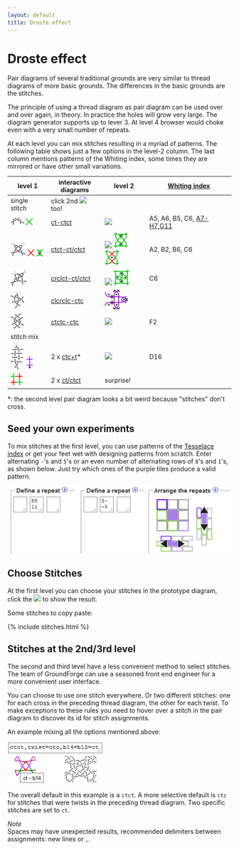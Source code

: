 ```yaml
---
layout: default
title: Droste effect
---
```


Droste effect
=============

Pair diagrams of several traditional grounds are very similar to thread diagrams of more basic grounds.
The differences in the basic grounds are the stitches.

The principle of using a thread diagram as pair diagram can be used over and over again, in theory.
In practice the holes will grow very large. The diagram generator supports up to lever 3.
At level 4 browser would choke even with a very small number of repeats.

At each level you can mix stitches resulting in a myriad of patterns.
The following table shows just a few options in the level-2 column.
The last column mentions patterns of the Whiting index,
some times they are mirrored or have other small variations.

level 1                                                                  | interactive<br>diagrams    | level 2     | [Whiting index](/gw-lace-to-gf)
-------------------------------------------------------------------------------------|----------------|-------------|---------
single stitch | <span>click 2nd ![](../images/wand.png) too!</span>
![](stitches/ct.png) ![](stitches/ct-color1.png)                                     | [ct-ctct]      | ![](/gw-lace-to-gf/docs/w/page76a.gif) | A5, A6, B5, C6, [A7-H7,G11]
![](stitches/ctct.png) ![](stitches/ctct-color1a.png) ![](stitches/ctct-color1b.png) | [ctct-ct/ctct] | ![](/gw-lace-to-gf/docs/w/page120a.gif) ![](stitches/ctct-color2a.png) ![](stitches/ctct-color2b.png) | A2, B2, B6, C6
![](stitches/crclct.png) | [crclct-ct/ctct] | ![](/gw-lace-to-gf/docs/w/page139a.gif) ![](stitches/crclct-color2.png) | C6
![](stitches/clcrclc.png) | [clcrclc-ctc] | ![](stitches/clcrclc-color2.png)
![](stitches/ctctc.png) | [ctctc-ctc] | ![](/gw-lace-to-gf/docs/w/page178a.gif) | F2
stitch mix |
![](stitches/ctc-ctcr.png) ![](stitches/ctc-ctcr-color.png)  | 2 x [ctc+t]* | ![](/gw-lace-to-gf/docs/w/page150a.gif) | D16
![](stitches/2x-ct-ctct.png) | 2 x [ct/ctct] | surprise!

*: the second level pair diagram looks a bit weird because "stitches" don't cross.

[ct-ctct]: /GroundForge/tiles?tile=-5&tileStitch=ct&droste2=ctct&patchWidth=5&patchHeight=6&shiftColsSW=-2&shiftRowsSW=0&shiftColsSE=1&shiftRowsSE=1
[ctct-ct/ctct]: /GroundForge/tiles?tile=-5&tileStitch=ctct&droste2=ct,b10=b13=ctct&patchWidth=5&patchHeight=6&shiftColsSW=-2&shiftRowsSW=0&shiftColsSE=1&shiftRowsSE=1
[crclct-ct/ctct]: /GroundForge/tiles?tile=-5&tileStitch=crclct&droste2=ctct,b16=b15=b12=ct&patchWidth=5&patchHeight=6&shiftColsSW=-2&shiftRowsSW=0&shiftColsSE=1&shiftRowsSE=1
[clcrclc-ctc]: /GroundForge/tiles?tile=-5&tileStitch=clcrclc&droste2=ctc,b16=ctct,b13=ctcr,b15=ctcl&patchWidth=5&patchHeight=6&shiftColsSW=-2&shiftRowsSW=0&shiftColsSE=1&shiftRowsSE=1
[clcrclc-ctc]: /GroundForge/tiles?tile=-5&tileStitch=ctctc&droste2=ctc,b16=ctct,b13=ctcr,b15=ctcl&patchWidth=5&patchHeight=6&shiftColsSW=-2&shiftRowsSW=0&shiftColsSE=1&shiftRowsSE=1
[ctctc-ctc]: /GroundForge/tiles?tile=-5&tileStitch=ctctc&droste2=ctc,B16=ctcttt,B15=ctcrrr,B14=ctclll,b13=ctcctc&patchWidth=5&patchHeight=6&shiftColsSW=-2&shiftRowsSW=0&shiftColsSE=1&shiftRowsSE=1
[ctc+t]: /GroundForge/tiles?tile=8,1&a1=ctct&a2=ctcl&droste2=ctc,a24=a15=tt,a14=tctct&patchWidth=4&patchHeight=4&shiftColsSW=0&shiftRowsSW=2&shiftColsSE=1&shiftRowsSE=2
[ct/ctct]: /GroundForge/tiles?tile=88,11&tileStitch=ctct&b1=ct&a2=ct&droste2=cross=ctct,twist=ct&patchWidth=6&patchHeight=6&shiftColsSW=0&shiftRowsSW=2&shiftColsSE=2&shiftRowsSE=2
[A7-H7,G11]: /gw-lace-to-gf#val


Seed your own experiments
-------------------------

To mix stitches at the first level, you can use patterns of the [Tesselace index](/tesselace-to-gf)
or get your feet wet with designing patterns from scratch.
Enter alternating `-`'s and `5`'s or an even number of alternating rows of `8`'s and `1`'s,
as shown below. Just try which ones of the purple tiles produce a valid pattern.

![](images/init-droste.png)

Choose Stitches
---------------

At the first level you can choose your stitches in the prototype diagram,
click the ![](../images/wand.png) to show the result.

Some stitches to copy paste:

{% include stitches.html %}

Stitches at the 2nd/3rd level
-----------------------------

The second and third level have a less convenient method to select stitches.
The team of GroundForge can use a seasoned front end engineer for a more convenient user interface.

You can choose to use one stitch everywhere. Or two different stitches:
one for each cross in the preceding thread diagram, the other for each twist.
To make exceptions to these rules you need to hover over a stitch
in the pair diagram to discover its id for stitch assignments.

An example mixing all the options mentioned above:

![](images/assign-stitches.png)

The overall default in this example is a `ctct`.
A more selective default is `ctc` for stitches that were twists in the preceding thread diagram.
Two specific stitches are set to `ct`.

_Note_<br>
Spaces may have unexpected results, 
recommended delimiters between assignments: new lines or `,`.
